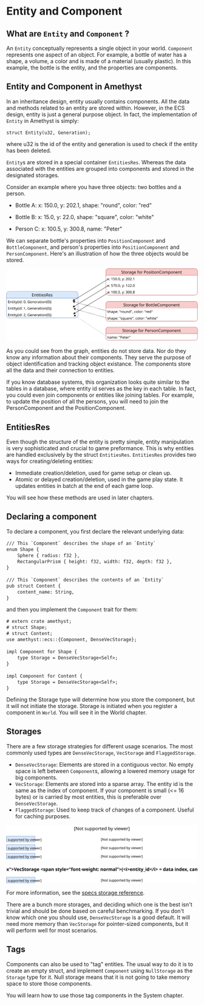 # Entity and Component

## What are `Entity` and `Component` ?

An `Entity` conceptually represents a single object in your world. `Component` represents one aspect of an object. For example, a bottle of water has a shape, a volume, a color and is made of a material (usually plastic). In this example, the bottle is the entity, and the properties are components.

## Entity and Component in Amethyst
In an inheritance design, entity usually contains components. All the data and methods related to an entity are stored within. However, in the ECS design, entity is just a general purpose object. In fact, the implementation of `Entity` in Amethyst is simply:
```rust,no_run,noplaypen,ignore
struct Entity(u32, Generation);
```
where u32 is the id of the entity and generation is used to check if the entity has been deleted.

`Entity`s are stored in a special container `EntitiesRes`. Whereas the data associated with the entities are grouped into components and stored in the designated storages.

Consider an example where you have three objects: two bottles and a person.

* Bottle A: x: 150.0, y: 202.1, shape: "round", color: "red"

* Bottle B: x: 15.0, y: 22.0, shape: "square", color: "white"

* Person C: x: 100.5, y: 300.8, name: "Peter"

We can separate bottle's properties into `PositionComponent` and `BottleComponent`, and person's properties into `PositionComponent` and `PersonComponent`. Here's an illustration of how the three objects would be stored.

![How entity and components are stored](../images/concepts/component_and_entity.svg)

As you could see from the graph, entities do not store data. Nor do they know any information about their components. They serve the purpose of object identification and tracking object existance. The components store all the data and their connection to entities. 

If you know database systems, this organization looks quite similar to the tables in a database, where entity id serves as the key in each table. In fact, you could even join components or entities like joining tables. For example, to update the position of all the persons, you will need to join the PersonComponent and the PositionComponent. 

## EntitiesRes

Even though the structure of the entity is pretty simple, entity manipulation is very sophisticated and crucial to game preformance. This is why entities are handled exclusively by the struct `EntitiesRes`. `EntitiesRes` provides two ways for creating/deleting entities:

* Immediate creation/deletion, used for game setup or clean up.
* Atomic or delayed creation/deletion, used in the game play state. It updates entities in batch at the end of each game loop.

You will see how these methods are used in later chapters.


## Declaring a component

To declare a component, you first declare the relevant underlying data:

```rust,no_run,noplaypen
/// This `Component` describes the shape of an `Entity`
enum Shape {
    Sphere { radius: f32 },
    RectangularPrism { height: f32, width: f32, depth: f32 },
}

/// This `Component` describes the contents of an `Entity`
pub struct Content {
    content_name: String,
}
```

and then you implement the `Component` trait for them:

```rust,no_run,noplaypen
# extern crate amethyst;
# struct Shape;
# struct Content;
use amethyst::ecs::{Component, DenseVecStorage};

impl Component for Shape {
    type Storage = DenseVecStorage<Self>;
}

impl Component for Content {
    type Storage = DenseVecStorage<Self>;
}
```
Defining the Storage type will determine how you store the component, but it will not initiate the storage. Storage is initiated when you register a component in `World`. You will see it in the World chapter. 

## Storages

There are a few storage strategies for different usage scenarios. The most commonly used types are `DenseVecStorage`, `VecStorage` and `FlaggedStorage`.

* `DenseVecStorage`: Elements are stored in a contiguous vector. No empty space is left between `Component`s, allowing a lowered memory usage for big components.
* `VecStorage`: Elements are stored into a sparse array. The entity id is the same as the index of component. If your component is small (<= 16 bytes) or is carried by most entities, this is preferable over `DenseVecStorage`.
* `FlaggedStorage`: Used to keep track of changes of a component. Useful for caching purposes.

![DenseVecStorage](../images/concepts/component_and_entity_densevecstorage.svg)

![VecStorage](../images/concepts/component_and_entity_vecstorage.svg)

For more information, see the [specs storage reference](https://docs.rs/specs/latest/specs/storage/index.html).

There are a bunch more storages, and deciding which one is the best isn't trivial and should be done based on careful
benchmarking. If you don't know which one you should use, `DenseVecStorage` is a good default. It will need more memory
than `VecStorage` for pointer-sized components, but it will perform well for most scenarios.

## Tags

Components can also be used to "tag" entities.
The usual way to do it is to create an empty struct, and implement `Component` using `NullStorage` as the `Storage` type for it.
Null storage means that it is not going to take memory space to store those components.

You will learn how to use those tag components in the System chapter.




